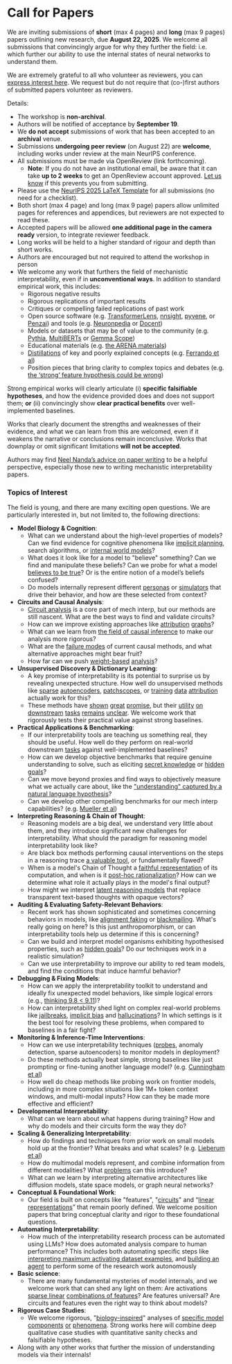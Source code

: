 # Call for Papers
We are inviting submissions of **short** (max 4 pages) and **long** (max 9 pages) papers outlining new research, due **August 22, 2025**. We welcome all submissions that convincingly argue for why they further the field: i.e. which further our ability to use the internal states of neural networks to understand them. 

We are extremely grateful to all who volunteer as reviewers, you can [express interest here](https://www.google.com/url?q=https://docs.google.com/forms/d/e/1FAIpQLSdiw1SJllzoTz_nqzDTzTOGb9DV3W_truQyh-WvYj_QGIi7Mg/viewform?usp%3Ddialog&sa=D&source=editors&ust=1753776637018556&usg=AOvVaw0eW77rS5AA_HXqrDdBf5du). We request but do not require that (co-)first authors of submitted papers volunteer as reviewers. 

Details: 
* The workshop is **non-archival**.
* Authors will be notified of acceptance by **September 19**.
* We **do not accept** submissions of work that has been accepted to an **archival** venue.
* Submissions **undergoing peer review** (on August 22) are **welcome**, including works under review at the main NeurIPS conference.
* All submissions must be made via OpenReview (link forthcoming).
  * **Note**: If you do not have an institutional email, be aware that it can take **up to 2 weeks** to get an OpenReview account approved. [Let us know](mailto:neurips2025@mechinterpworkshop.com) if this prevents you from submitting.
* Please use the [NeurIPS 2025 LaTeX Template](https://www.google.com/url?q=https://media.neurips.cc/Conferences/NeurIPS2025/Styles.zip&sa=D&source=editors&ust=1753776637021841&usg=AOvVaw1k4aQ4w3ozkHtrzAMAXb1Z) for all submissions (no need for a checklist).
* Both short (max 4 page) and long (max 9 page) papers allow unlimited pages for references and appendices, but reviewers are not expected to read these.
* Accepted papers will be allowed **one additional page in the camera ready** version, to integrate reviewer feedback.
* Long works will be held to a higher standard of rigour and depth than short works.
* Authors are encouraged but not required to attend the workshop in person
* We welcome any work that furthers the field of mechanistic interpretability, even if in **unconventional ways**. In addition to standard empirical work, this includes:
  * Rigorous negative results
  * Rigorous replications of important results
  * Critiques or compelling failed replications of past work
  * Open source software (e.g. [TransformerLens](https://www.google.com/url?q=https://github.com/neelnanda-io/TransformerLens&sa=D&source=editors&ust=1753776637024477&usg=AOvVaw3aGQZzFCZEXa_C-pHEWB7z), [nnsight](https://www.google.com/url?q=https://github.com/ndif-team/nnsight&sa=D&source=editors&ust=1753776637024730&usg=AOvVaw0vqTPJVHzOhHNbAaoGouMr), [pyvene](https://www.google.com/url?q=https://github.com/stanfordnlp/pyvene/tree/main/pyvene/models/mlp&sa=D&source=editors&ust=1753776637025005&usg=AOvVaw1vo8AbkTxqXMQpeDbnXTeP), or [Penzai](https://www.google.com/url?q=https://github.com/google-deepmind/penzai&sa=D&source=editors&ust=1753776637025243&usg=AOvVaw1SmOYSBNeP5ZNVHMyMmoWt)) and tools (e.g. [Neuronpedia](https://www.google.com/url?q=http://neuronpedia.org&sa=D&source=editors&ust=1753776637025469&usg=AOvVaw2iFhAFOmh0BemLo-9ZHHrx) or [Docent](https://www.google.com/url?q=https://transluce.org/introducing-docent&sa=D&source=editors&ust=1753776637025662&usg=AOvVaw1t76J80QeM4hLTpYjIPwMV))
  * Models or datasets that may be of value to the community (e.g. [Pythia](https://www.google.com/url?q=https://arxiv.org/abs/2304.01373&sa=D&source=editors&ust=1753776637026111&usg=AOvVaw18Z6AeWVREEJCutzrSwrAH), [MultiBERTs](https://www.google.com/url?q=https://arxiv.org/abs/2106.16163&sa=D&source=editors&ust=1753776637026243&usg=AOvVaw0CQEotaSbIIGjJEqUsGUlW) or [Gemma Scope](https://www.google.com/url?q=https://arxiv.org/abs/2408.05147&sa=D&source=editors&ust=1753776637026380&usg=AOvVaw1kkdPEts7DJ6Na8IP4g8Bp))
  * Educational materials (e.g. [the ARENA materials](https://www.google.com/url?q=https://arena3-chapter1-transformer-interp.streamlit.app/&sa=D&source=editors&ust=1753776637026657&usg=AOvVaw28H15XRcAjuD-pCs8Gzf8P))
  * [Distillations](https://www.google.com/url?q=https://distill.pub/2017/research-debt/&sa=D&source=editors&ust=1753776637026921&usg=AOvVaw2QEry9NZ8IgEWS6ho3bSZm) of key and poorly explained concepts (e.g. [Ferrando et al](https://www.google.com/url?q=https://arxiv.org/abs/2405.00208&sa=D&source=editors&ust=1753776637027223&usg=AOvVaw35nuO6UaCxI_2KDhCD-kem))
  * Position pieces that bring clarity to complex topics and debates (e.g. [the ‘strong’ feature hypothesis could be wrong](https://www.google.com/url?q=https://www.alignmentforum.org/posts/tojtPCCRpKLSHBdpn/the-strong-feature-hypothesis-could-be-wrong&sa=D&source=editors&ust=1753776637027897&usg=AOvVaw3Z_weyZyihkXmpIyE_oVjr))

Strong empirical works will clearly articulate (i) **specific falsifiable hypotheses**, and how the evidence provided does and does not support them; **or** (ii) convincingly show **clear practical benefits** over well-implemented baselines. 

Works that clearly document the strengths and weaknesses of their evidence, and what we can learn from this are welcomed, even if it weakens the narrative or conclusions remain inconclusive. Works that downplay or omit significant limitations **will not be accepted**. 

Authors may find [Neel Nanda’s advice on paper writing](https://www.google.com/url?q=https://www.alignmentforum.org/posts/eJGptPbbFPZGLpjsp/highly-opinionated-advice-on-how-to-write-ml-papers&sa=D&source=editors&ust=1753776637030467&usg=AOvVaw2Ao1wtSuanZTxTWQ1etIj3) to be a helpful perspective, especially those new to writing mechanistic interpretability papers. 
### Topics of Interest
The field is young, and there are many exciting open questions. We are particularly interested in, but not limited to, the following directions: 
* **Model Biology & Cognition**:
  * What can we understand about the high-level properties of models? Can we find evidence for cognitive phenomena like [implicit planning](https://www.google.com/url?q=https://transformer-circuits.pub/2025/attribution-graphs/biology.html%23dives-poems&sa=D&source=editors&ust=1753776637032203&usg=AOvVaw08sIL0dS-WBFuoQvpiI78I), search algorithms, or [internal world models](https://www.google.com/url?q=https://arxiv.org/abs/2210.13382&sa=D&source=editors&ust=1753776637032540&usg=AOvVaw3YiGApEZJ1IKjkE5UKPog8)?
  * What does it look like for a model to "believe" something? Can we find and manipulate these beliefs? Can we probe for what a model [believes to be true](https://www.google.com/url?q=https://arxiv.org/abs/2310.06824&sa=D&source=editors&ust=1753776637033205&usg=AOvVaw25COPseAJfSkunTZ8mmmHN)? Or is the entire notion of a model’s beliefs confused?
  * Do models internally represent different [personas](https://www.google.com/url?q=https://arxiv.org/abs/2406.12094&sa=D&source=editors&ust=1753776637033768&usg=AOvVaw0h_sT9xXnVbfefw4mughjl) or [simulators](https://www.google.com/url?q=https://www.nature.com/articles/s41586-023-06647-8&sa=D&source=editors&ust=1753776637033995&usg=AOvVaw0OP554f9J2uPYQdEBJwUc0) that drive their behavior, and how are these selected from context?
* **Circuits and Causal Analysis**:
  * [Circuit analysis](https://www.google.com/url?q=https://distill.pub/2020/circuits/zoom-in/&sa=D&source=editors&ust=1753776637034668&usg=AOvVaw2FFlS13zQYp4X_uI9S-kYa) is a core part of mech interp, but our methods are still nascent. What are the best ways to find and validate circuits?
  * How can we improve existing approaches like [attribution](https://www.google.com/url?q=https://arxiv.org/abs/2406.11944&sa=D&source=editors&ust=1753776637035482&usg=AOvVaw23Z1RVvyQqtJk85KT1WwO2) [graphs](https://www.google.com/url?q=https://transformer-circuits.pub/2025/attribution-graphs/methods.html&sa=D&source=editors&ust=1753776637035718&usg=AOvVaw0EDDFTAHeWlvLBS-vnJ6qE)?
  * What can we learn from [the field of causal inference](https://www.google.com/url?q=https://arxiv.org/abs/2407.04690&sa=D&source=editors&ust=1753776637036102&usg=AOvVaw16DdhsHbcJ9w-cZRPJNUFO) to make our analysis more rigorous?
  * What are the [failure modes](https://www.google.com/url?q=https://arxiv.org/abs/2307.15771&sa=D&source=editors&ust=1753776637036548&usg=AOvVaw2NyQFfQ6E_rcFyRD1UMvVE) of current causal methods, and what alternative approaches might bear fruit?
  * How far can we push [weight-based](https://www.google.com/url?q=https://arxiv.org/abs/2301.05217&sa=D&source=editors&ust=1753776637037137&usg=AOvVaw26Oede89-YRC8bIOQfrjP4) [analysis](https://www.google.com/url?q=https://arxiv.org/abs/2410.08417&sa=D&source=editors&ust=1753776637037337&usg=AOvVaw2qwgQ2NCrL6XiFWoFCRPVV)?
* **Unsupervised Discovery & Dictionary Learning**:
  * A key promise of interpretability is its potential to surprise us by revealing unexpected structure. How well do unsupervised methods like [sparse](https://www.google.com/url?q=https://arxiv.org/abs/2103.15949&sa=D&source=editors&ust=1753776637038212&usg=AOvVaw3UJB_j6qq9JnTvCBLhPZ3d) [autoencoders](https://www.google.com/url?q=https://transformer-circuits.pub/2023/monosemantic-features&sa=D&source=editors&ust=1753776637038461&usg=AOvVaw019Rp8iJQ7yfddCNUP--WI), [patch](https://www.google.com/url?q=https://arxiv.org/abs/2401.06102&sa=D&source=editors&ust=1753776637038636&usg=AOvVaw0ltqvRhQU8J0BEEsM72SCN)[scopes](https://www.google.com/url?q=https://arxiv.org/abs/2403.10949v2&sa=D&source=editors&ust=1753776637038776&usg=AOvVaw0f7rtbyGoz8BnA6BogRcM8), or [training](https://www.google.com/url?q=https://proceedings.mlr.press/v70/koh17a?ref%3Dhttps://githubhelp.com&sa=D&source=editors&ust=1753776637038996&usg=AOvVaw37VisO285AqxKWiwo5BBpG) [data](https://www.google.com/url?q=https://arxiv.org/abs/2308.03296&sa=D&source=editors&ust=1753776637039165&usg=AOvVaw2lmbSVC3hRmTQtOnTvgFwi) [attribution](https://www.google.com/url?q=https://arxiv.org/abs/2205.11482&sa=D&source=editors&ust=1753776637039339&usg=AOvVaw1dJMcWyWx1LsAsG_DC4DEc) actually work for this?
  * These methods have [shown](https://www.google.com/url?q=https://transformer-circuits.pub/2024/scaling-monosemanticity/index.html&sa=D&source=editors&ust=1753776637039773&usg=AOvVaw2N3c69rLRTSdP6W0ST1jue) [great](https://www.google.com/url?q=https://transformer-circuits.pub/2025/attribution-graphs/biology.html&sa=D&source=editors&ust=1753776637039995&usg=AOvVaw2qUXyPgg5GvXV5OZG6ZrPz) [promise](https://www.google.com/url?q=https://arxiv.org/abs/2503.10965&sa=D&source=editors&ust=1753776637040166&usg=AOvVaw3DhzIibyOnMvzU8vieUn8J), but their [utility](https://www.google.com/url?q=https://arxiv.org/abs/2502.16681&sa=D&source=editors&ust=1753776637040364&usg=AOvVaw0m9Hqocsrk3MrA74uLPx8I) [on](https://www.google.com/url?q=https://www.tilderesearch.com/blog/sieve&sa=D&source=editors&ust=1753776637040545&usg=AOvVaw3B8ZC6LUXONzFZSvTZ5za5) [downstream](https://www.google.com/url?q=https://arxiv.org/abs/2501.17148&sa=D&source=editors&ust=1753776637040718&usg=AOvVaw3ksUGuNqZfN41UpCZceFCx) [tasks](https://www.google.com/url?q=https://transformer-circuits.pub/2024/features-as-classifiers/index.html&sa=D&source=editors&ust=1753776637040929&usg=AOvVaw1CjeeZ4FwSnFHMF3fs4zWJ) [remains](https://www.google.com/url?q=https://arxiv.org/abs/2502.04382&sa=D&source=editors&ust=1753776637041092&usg=AOvVaw35T6AEv_KCkQKCW7rfeyY7) [unclear](https://www.google.com/url?q=https://www.alignmentforum.org/posts/4uXCAJNuPKtKBsi28/negative-results-for-saes-on-downstream-tasks&sa=D&source=editors&ust=1753776637041343&usg=AOvVaw0STPSu5tygM7BtvWPcTyjg). We welcome work that rigorously tests their practical value against strong baselines.
* **Practical Applications & Benchmarking**:
  * If our interpretability tools are teaching us something real, they should be useful. How well do they perform on real-world downstream [tasks](https://www.google.com/url?q=https://www.lesswrong.com/posts/wGRnzCFcowRCrpX4Y/downstream-applications-as-validation-of-interpretability&sa=D&source=editors&ust=1753776637042570&usg=AOvVaw2JBAhGHaHw5iteG9D_zBtH) against well-implemented baselines?
  * How can we develop objective benchmarks that require genuine understanding to solve, such as eliciting [secret knowledge](https://www.google.com/url?q=https://arxiv.org/abs/2505.14352&sa=D&source=editors&ust=1753776637043199&usg=AOvVaw15cg-6me59yEH7lakEcCX8) or [hidden goals](https://www.google.com/url?q=https://arxiv.org/abs/2503.10965&sa=D&source=editors&ust=1753776637043438&usg=AOvVaw1jH8Xtgaa3WTHwq88xyKF2)?
  * Can we move beyond proxies and find ways to objectively measure what we actually care about, like the ["understanding" captured by a natural language hypothesis](https://www.google.com/url?q=https://arxiv.org/abs/2502.04382&sa=D&source=editors&ust=1753776637044186&usg=AOvVaw12t6f1MGobhPkMUaDdGOKJ)?
  * Can we develop other compelling benchmarks for our mech interp capabilities? (e.g. [Mueller et al](https://www.google.com/url?q=https://arxiv.org/abs/2504.13151&sa=D&source=editors&ust=1753776637044712&usg=AOvVaw3WOo9F_Dq9OD0sGYjqwnKq))
* **Interpreting Reasoning & Chain of Thought**:
  * Reasoning models are a big deal, we understand very little about them, and they introduce significant new challenges for interpretability. What should the paradigm for reasoning model interpretability look like?
  * Are black box methods performing causal interventions on the steps in a reasoning trace [a valuable tool](https://www.google.com/url?q=https://arxiv.org/abs/2506.19143&sa=D&source=editors&ust=1753776637046109&usg=AOvVaw1WtChSfVPFDrD6PC__CZJS), or fundamentally flawed?
  * When is a model's Chain of Thought a [faithful representation](https://www.google.com/url?q=https://arxiv.org/abs/2305.04388&sa=D&source=editors&ust=1753776637046601&usg=AOvVaw3n6LuDesA8zBwuKtCQqXNt) of its computation, and when is it [post-hoc rationalization](https://www.google.com/url?q=https://arxiv.org/abs/2503.08679&sa=D&source=editors&ust=1753776637046899&usg=AOvVaw3NEdXd0cg702ggFxJ5J8E3)? How can we determine what role it actually plays in the model's final output?
  * How might we interpret [latent reasoning models](https://www.google.com/url?q=https://arxiv.org/abs/2412.06769&sa=D&source=editors&ust=1753776637047425&usg=AOvVaw0JaVg_pg87mubHyrlosuEC) that replace transparent text-based thoughts with opaque vectors?
* **Auditing & Evaluating Safety-Relevant Behaviors**:
  * Recent work has shown sophisticated and sometimes concerning behaviors in models, like [alignment faking](https://www.google.com/url?q=https://arxiv.org/abs/2412.14093&sa=D&source=editors&ust=1753776637048388&usg=AOvVaw2jHwNiB3PWhOzVoNeZQrIE) or [blackmailing](https://www.google.com/url?q=https://www.anthropic.com/research/agentic-misalignment&sa=D&source=editors&ust=1753776637048646&usg=AOvVaw2e9NlE7TRrkWJ4eBKy6iZz). What's really going on here? Is this just anthropomorphism, or can interpretability tools help us determine if this is concerning?
  * Can we build and interpret model organisms exhibiting hypothesised properties, such as [hidden goals](https://www.google.com/url?q=https://arxiv.org/abs/2503.10965&sa=D&source=editors&ust=1753776637049500&usg=AOvVaw09JsUNHnlEk-QfbUF6yFyU)? Do our techniques work in a realistic simulation?
  * Can we use interpretability to improve our ability to red team models, and find the conditions that induce harmful behavior?
* **Debugging & Fixing Models**:
  * How can we apply the interpretability toolkit to understand and ideally fix unexpected model behaviors, like simple logical errors (e.g., [thinking 9.8 < 9.11](https://www.google.com/url?q=https://transluce.org/observability-interface&sa=D&source=editors&ust=1753776637050961&usg=AOvVaw2cdCZ2X9Jl9BbxHhtyJppC))?
  * How can interpretability shed light on complex real-world problems like [jailbreaks](https://www.google.com/url?q=https://transformer-circuits.pub/2025/attribution-graphs/biology.html%23dives-jailbreak&sa=D&source=editors&ust=1753776637051571&usg=AOvVaw3Wc0UI_OUSGNlct2Z6Eo3t), [implicit bias](https://www.google.com/url?q=https://arxiv.org/abs/2506.10922&sa=D&source=editors&ust=1753776637051817&usg=AOvVaw3pQfkJvo87axEhjdweDPm6) and [hallucinations](https://www.google.com/url?q=https://arxiv.org/abs/2411.14257&sa=D&source=editors&ust=1753776637052035&usg=AOvVaw3oTCEVe_DTMwYG3KrxH8ce)? In which settings is it the best tool for resolving these problems, when compared to baselines in a fair fight?
* **Monitoring & Inference-Time Interventions**:
  * How can we use interpretability techniques ([probes](https://www.google.com/url?q=https://arxiv.org/abs/2102.12452&sa=D&source=editors&ust=1753776637053053&usg=AOvVaw1rNg2pzAgArjXYktWPREIx), anomaly detection, sparse autoencoders) to monitor models in deployment?
  * Do these methods actually beat simple, strong baselines like just prompting or fine-tuning another language model? (e.g. [Cunningham et al](https://www.google.com/url?q=https://alignment.anthropic.com/2025/cheap-monitors/&sa=D&source=editors&ust=1753776637053996&usg=AOvVaw1fEfHd4_mmCSlPcmvWFsWd))
  * How well do cheap methods like probing work on frontier models, including in more complex situations like 1M+ token context windows, and multi-modal inputs? How can they be made more effective and efficient?
* **Developmental Interpretability**:
  * What can we learn about what happens during training? How and why do models and their circuits form the way they do?
* **Scaling & Generalizing Interpretability**:
  * How do findings and techniques from prior work on small models hold up at the frontier? What breaks and what scales? (e.g. [Lieberum et al](https://www.google.com/url?q=https://arxiv.org/abs/2307.09458&sa=D&source=editors&ust=1753776637056242&usg=AOvVaw2ZG1EX37DZwWvptV1vMpLv))
  * How do multimodal models represent, and combine information from different modalities? What [problems](https://www.google.com/url?q=https://openreview.net/pdf?id%3DVUhRdZp8ke&sa=D&source=editors&ust=1753776637056818&usg=AOvVaw105yv_FE2V7frPtwFttbdg) can this introduce?
  * What can we learn by interpreting alternative architectures like diffusion models, state space models, or graph neural networks?
* **Conceptual & Foundational Work**:
  * Our field is built on concepts like "features", "[circuits](https://www.google.com/url?q=https://distill.pub/2020/circuits/zoom-in/&sa=D&source=editors&ust=1753776637057971&usg=AOvVaw0VO8rVfG1FLPb0nSWTHc0R)" and “[linear representations](https://www.google.com/url?q=https://transformer-circuits.pub/2024/july-update/index.html%23linear-representations&sa=D&source=editors&ust=1753776637058290&usg=AOvVaw2p_jsG6l_wXwVt2tBy5USk)” that remain poorly defined. We welcome position papers that bring conceptual clarity and rigor to these foundational questions.
* **Automating Interpretability**:
  * How much of the interpretability research process can be automated using LLMs? How does automated analysis compare to human performance? This includes both automating specific steps like [interpreting maximum activating dataset examples](https://www.google.com/url?q=https://openaipublic.blob.core.windows.net/neuron-explainer/paper/index.html&sa=D&source=editors&ust=1753776637059755&usg=AOvVaw0yqVrn6vl31GatpIiSjc0L), and [building an agent](https://www.google.com/url?q=https://arxiv.org/abs/2404.14394&sa=D&source=editors&ust=1753776637060000&usg=AOvVaw0uhhS_Ap7Pi9uA0SpqNbF9) to perform some of the research work autonomously
* **Basic science**:
  * There are many fundamental mysteries of model internals, and we welcome work that can shed any light on them: Are activations [sparse linear](https://www.google.com/url?q=https://arxiv.org/abs/1601.03764&sa=D&source=editors&ust=1753776637060911&usg=AOvVaw1CyWN-YXVU_aBvZx_A5tel) [combinations of features](https://www.google.com/url?q=https://transformer-circuits.pub/2022/toy_model/index.html&sa=D&source=editors&ust=1753776637061206&usg=AOvVaw0BpP8fdYw13DHBp04nOWUs)? Are features universal? Are circuits and features even the right way to think about models?
* **Rigorous Case Studies**:
  * We welcome rigorous, "[biology-inspired](https://www.google.com/url?q=https://distill.pub/2020/circuits/curve-circuits/&sa=D&source=editors&ust=1753776637062123&usg=AOvVaw0KXcCbmFqmCZQZHDPfmJoQ)" analyses of [specific model](https://www.google.com/url?q=https://arxiv.org/abs/2310.04625&sa=D&source=editors&ust=1753776637062801&usg=AOvVaw2-Yqvh032UwIYuGfdtay-H) [components](https://www.google.com/url?q=https://transformer-circuits.pub/2024/scaling-monosemanticity/index.html&sa=D&source=editors&ust=1753776637063095&usg=AOvVaw22ijdROJzkEqVjQfEl9NtC) [or](https://www.google.com/url?q=https://arxiv.org/abs/2305.01610&sa=D&source=editors&ust=1753776637063265&usg=AOvVaw2Zx0IlVcRT7-32OFVC007N) [phenomena](https://www.google.com/url?q=https://arxiv.org/abs/2306.09346&sa=D&source=editors&ust=1753776637063443&usg=AOvVaw0r7pph-cgFn7R9z6nI0DFP). Strong works here will combine deep qualitative case studies with quantitative sanity checks and falsifiable hypotheses.
* Along with any other works that further the mission of understanding models via their internals!